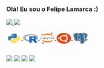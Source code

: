 ### Olá! Eu sou o Felipe Lamarca :)

<div>
  <a href="https://github.com/felipelmc">
  <img height="180em" src="https://github-readme-stats.vercel.app/api?username=felipelmc&show_icons=true&theme=prussian&include_all_commits=true&count_private=true"/>
  <img height="150em" src="https://github-readme-stats.vercel.app/api/top-langs/?username=&layout=compact&langs_count=7&theme=prussian"/>
</div>

<div style="display: inline_block"><br>
  <img align="center" alt="Felipe-Python" height="30" width="40" src="https://raw.githubusercontent.com/devicons/devicon/master/icons/python/python-original.svg">
  <img align="center" alt="Felipe-R" height="30" width="40" src="https://raw.githubusercontent.com/devicons/devicon/master/icons/r/r-original.svg">
  <img align="center" alt="Felipe-Jupyter" height="30" width="40" src="https://raw.githubusercontent.com/devicons/devicon/master/icons/jupyter/jupyter-original-wordmark.svg">
  <img align="center" alt="Felipe-Ubuntu" height="30" width="40" src="https://raw.githubusercontent.com/devicons/devicon/master/icons/ubuntu/ubuntu-plain.svg">
  <img align="center" alt="Felipe-Postgresql" height="30" width="40" src="https://raw.githubusercontent.com/devicons/devicon/master/icons/postgresql/postgresql-original.svg">
  
  
  ##
 
<div>
  <a href = "mailto:felipe.lamarca@hotmail.com"><img src="https://img.shields.io/badge/Microsoft_Outlook-0078D4?style=for-the-badge&logo=microsoft-outlook&logoColor=white" target="_blank"></a>
  <a href="https://twitter.com/felipe_lamarca" target="_blank"><img src="https://img.shields.io/badge/Twitter-1DA1F2?style=for-the-badge&logo=twitter&logoColor=white" target="_blank"></a>
  <a href="https://www.linkedin.com/in/felipe-lamarca-893a541a1/" target="_blank"><img src="https://img.shields.io/badge/-LinkedIn-%230077B5?style=for-the-badge&logo=linkedin&logoColor=white" target="_blank"></a>
  <a href="https://open.spotify.com/user/12153580797?si=cbf8bbeaa297490c" target="_blank"><img src="https://img.shields.io/badge/Spotify-1ED760?&style=for-the-badge&logo=spotify&logoColor=white" target="_blank"></a>
  
</div>
